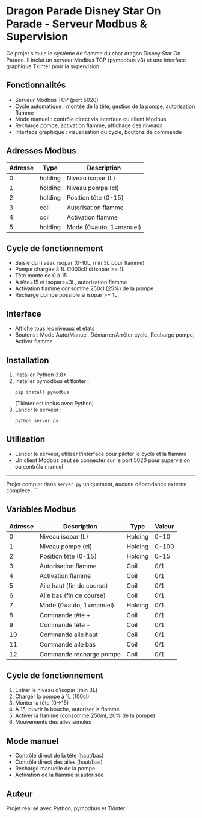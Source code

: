 # Dragon Parade Disney Star On Parade - Serveur Modbus & Supervision

Ce projet simule le système de flamme du char dragon Disney Star On Parade.
Il inclut un serveur Modbus TCP (pymodbus v3) et une interface graphique Tkinter pour la supervision.

## Fonctionnalités
- Serveur Modbus TCP (port 5020)
- Cycle automatique : montée de la tête, gestion de la pompe, autorisation flamme
- Mode manuel : contrôle direct via interface ou client Modbus
- Recharge pompe, activation flamme, affichage des niveaux
- Interface graphique : visualisation du cycle, boutons de commande

## Adresses Modbus
| Adresse | Type     | Description                       |
|---------|----------|-----------------------------------|
| 0       | holding  | Niveau isopar (L)                 |
| 1       | holding  | Niveau pompe (cl)                 |
| 2       | holding  | Position tête (0-15)              |
| 3       | coil     | Autorisation flamme               |
| 4       | coil     | Activation flamme                 |
| 5       | holding  | Mode (0=auto, 1=manuel)           |

## Cycle de fonctionnement
- Saisie du niveau isopar (0-10L, min 3L pour flamme)
- Pompe chargée à 1L (1000cl) si isopar >= 1L
- Tête monte de 0 à 15
- À tête=15 et isopar>=3L, autorisation flamme
- Activation flamme consomme 250cl (25%) de la pompe
- Recharge pompe possible si isopar >= 1L

## Interface
- Affiche tous les niveaux et états
- Boutons : Mode Auto/Manuel, Démarrer/Arrêter cycle, Recharge pompe, Activer flamme

## Installation
1. Installer Python 3.8+
2. Installer pymodbus et tkinter :
   ```
   pip install pymodbus
   ```
   (Tkinter est inclus avec Python)
3. Lancer le serveur :
   ```
   python server.py
   ```

## Utilisation
- Lancer le serveur, utiliser l'interface pour piloter le cycle et la flamme
- Un client Modbus peut se connecter sur le port 5020 pour supervision ou contrôle manuel

---
Projet complet dans `server.py` uniquement, aucune dépendance externe complexe.
	```

## Variables Modbus

| Adresse | Description                | Type      | Valeur         |
|---------|----------------------------|-----------|----------------|
| 0       | Niveau isopar (L)          | Holding   | 0-10           |
| 1       | Niveau pompe (cl)          | Holding   | 0-100          |
| 2       | Position tête (0-15)       | Holding   | 0-15           |
| 3       | Autorisation flamme        | Coil      | 0/1            |
| 4       | Activation flamme          | Coil      | 0/1            |
| 5       | Aile haut (fin de course)  | Coil      | 0/1            |
| 6       | Aile bas (fin de course)   | Coil      | 0/1            |
| 7       | Mode (0=auto, 1=manuel)    | Holding   | 0/1            |
| 8       | Commande tête +            | Coil      | 0/1            |
| 9       | Commande tête -            | Coil      | 0/1            |
| 10      | Commande aile haut         | Coil      | 0/1            |
| 11      | Commande aile bas          | Coil      | 0/1            |
| 12      | Commande recharge pompe    | Coil      | 0/1            |

## Cycle de fonctionnement

1. Entrer le niveau d’isopar (min 3L)
2. Charger la pompe à 1L (100cl)
3. Monter la tête (0→15)
4. À 15, ouvrir la bouche, autoriser la flamme
5. Activer la flamme (consomme 250ml, 20% de la pompe)
6. Mouvements des ailes simulés

## Mode manuel

- Contrôle direct de la tête (haut/bas)
- Contrôle direct des ailes (haut/bas)
- Recharge manuelle de la pompe
- Activation de la flamme si autorisée

## Auteur

Projet réalisé avec Python, pymodbus et Tkinter.
